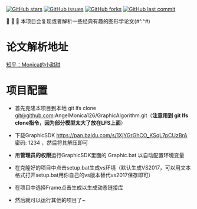 [![GitHub stars](https://img.shields.io/github/stars/AngelMonica126/GraphicAlgorithm.svg?style=flat-square)](https://github.com/AngelMonica126/GraphicAlgorithm/stargazers)
[![GitHub issues](https://img.shields.io/github/issues/AngelMonica126/GraphicAlgorithm?style=flat-square)](https://github.com/AngelMonica126/GraphicAlgorithm/issues)
[![GitHub forks](https://img.shields.io/github/forks/AngelMonica126/GraphicAlgorithm?style=flat-square)](https://github.com/AngelMonica126/GraphicAlgorithm/network)
[![GitHub last commit](https://img.shields.io/github/last-commit/AngelMonica126/GraphicAlgorithm?style=flat-square)](https://github.com/AngelMonica126/GraphicAlgorithm)


   :octopus: :octopus: :octopus: 本项目会复现或者解析一些经典有趣的图形学论文(#^.^#)

# 论文解析地址
  [知乎：Monica的小甜甜](https://zhuanlan.zhihu.com/p/357265599)

# 项目配置

* 首先克隆本项目到本地 git lfs clone git@github.com:AngelMonica126/GraphicAlgorithm.git（**注意用到 git lfs clone指令，因为部分模型太大了放在LFS上面**）

* 下载GraphicSDK https://pan.baidu.com/s/1XjYGrGhCO_KSqL7pCUzBrA 密码: 1234 ，然后将其解压即可

* 用**管理员的权限**运行GraphicSDK里面的 Graphic.bat 以自动配置环境变量

* 在克隆好的项目中点击setup.bat生成vs环境（默认生成VS2017，可以用文本格式打开setup.bat用你自己的vs版本替代vs2017保存即可）

* 在项目中选择Frame点击生成以生成动态链接库

* 然后就可以运行其他的项目了~
